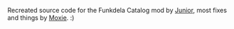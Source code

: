 Recreated source code for the Funkdela Catalog mod by [Junior](https://github.com/JuniorNovoa1), most fixes and things by [Moxie](https://github.com/moxie-coder). :)
